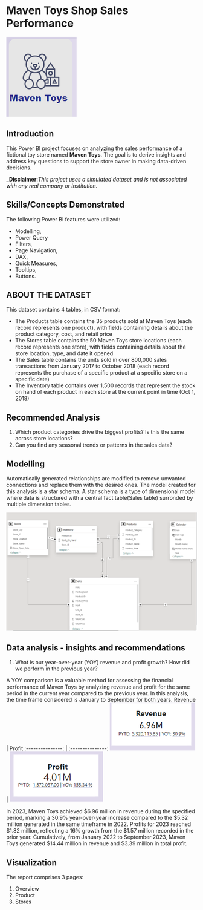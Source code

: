 # Maven Toys Shop Sales Performance 

![](Intro_Image.png)

## Introduction
This Power BI project focuses on analyzing the sales performance of a fictional toy store named **Maven Toys**. The goal is to derive insights and address key questions to support the store owner in making data-driven decisions.

**_Disclaimer**:_This project uses a simulated dataset and is not associated with any real company or institution._

## Skills/Concepts Demonstrated
The following Power Bi features were utilized:
- Modelling,
- Power Query
- Filters,
- Page Navigation,
- DAX,
- Quick Measures,
- Tooltips,
- Buttons.

## ABOUT THE DATASET

This dataset contains 4 tables, in CSV format:
- The Products table contains the 35 products sold at Maven Toys (each record represents
one product), with fields containing details about the product category, cost, and retail price
- The Stores table contains the 50 Maven Toys store locations (each record represents one
store), with fields containing details about the store location, type, and date it opened
- The Sales table contains the units sold in over 800,000 sales transactions from January
2017 to October 2018 (each record represents the purchase of a specific product at a specific
store on a specific date)
- The Inventory table contains over 1,500 records that represent the stock on hand of each
product in each store at the current point in time (Oct 1, 2018)

## Recommended Analysis
1.  Which product categories drive the biggest profits? Is this the same across
store locations?
2.  Can you find any seasonal trends or patterns in the sales data?

## Modelling

Automatically generated relationships are modified to remove unwanted connections and replace them with the desired ones. The model created for this analysis is a star schema. 
A star schema is a type of dimensional model where data is structured with a central fact table(Sales table) surronded by multiple dimension tables.

![](Adjusted_Model.png)

## Data analysis - insights and recommendations

1.	What is our year-over-year (YOY) revenue and profit growth? How did we perform in the previous year?

A YOY comparison is a valuable method for assessing the financial performance of Maven Toys by analyzing revenue and profit for the same period in the current year compared to the previous year. In this analysis, the time frame considered is January to September for both years.
Revenue         | Profit
:---------------: | :---------------: 
![](Revenue.png) | ![](Profit.png)


In 2023, Maven Toys achieved $6.96 million in revenue during the specified period, marking a 30.9% year-over-year increase compared to the $5.32 million generated in the same timeframe in 2022. Profits for 2023 reached $1.82 million, reflecting a 16% growth from the $1.57 million recorded in the prior year. Cumulatively, from January 2022 to September 2023, Maven Toys generated $14.44 million in revenue and $3.39 million in total profit.

## Visualization

The report comprises 3 pages:
1. Overview
2. Product
3. Stores




